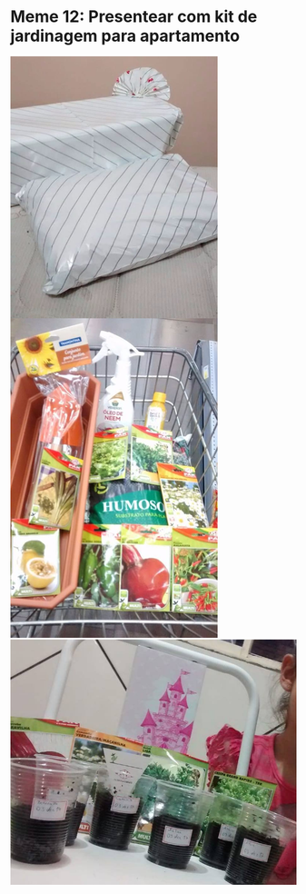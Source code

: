# Meme 12: Presentear com kit de jardinagem para apartamento

![Presente Kit Jardinagem](presente-kit-jardinagem.jpg)
![Plantas](plantas.jpg)